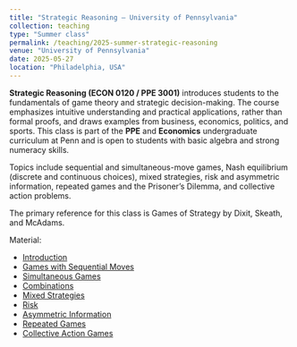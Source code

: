 ```yaml
---
title: "Strategic Reasoning – University of Pennsylvania"
collection: teaching
type: "Summer class"
permalink: /teaching/2025-summer-strategic-reasoning
venue: "University of Pennsylvania"
date: 2025-05-27
location: "Philadelphia, USA"
---
```


**Strategic Reasoning (ECON 0120 / PPE 3001)** introduces students to the fundamentals of game theory and strategic decision-making. The course emphasizes intuitive understanding and practical applications, rather than formal proofs, and draws examples from business, economics, politics, and sports. This class is part of the **PPE** and **Economics** undergraduate curriculum at Penn and is open to students with basic algebra and strong numeracy skills.

Topics include sequential and simultaneous-move games, Nash equilibrium (discrete and continuous choices), mixed strategies, risk and asymmetric information, repeated games and the Prisoner’s Dilemma, and collective action problems.

The primary reference for this class is Games of Strategy by Dixit, Skeath, and McAdams.

Material:
- [Introduction](/files/strategic_reasoning/C1_Introduction.pdf)
- [Games with Sequential Moves](/files/strategic_reasoning/C2_Games_with_Sequential_Moves.pdf)
- [Simultaneous Games](/files/strategic_reasoning/C3_Simultaneous_Games.pdf)
- [Combinations](/files/strategic_reasoning/C4_Combinations.pdf)
- [Mixed Strategies](/files/strategic_reasoning/C5_Mixed_Strategies.pdf)
- [Risk](/files/strategic_reasoning/C6_Risk.pdf)
- [Asymmetric Information](/files/strategic_reasoning/C7_Asymmetric_Information.pdf)
- [Repeated Games](/files/strategic_reasoning/C8_Repeated_Games.pdf)
- [Collective Action Games](/files/strategic_reasoning/C9_Collective_Action_Games.pdf)
